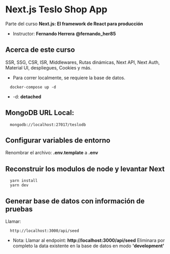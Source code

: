 # Next.js Teslo Shop App
  Parte del curso __Next.js: El framework de React para producción__

  * Instructor:
  __Fernando Herrera__
  __@fernando_her85__

  
## Acerca de este curso
SSR, SSG, CSR, ISR, Middlewares, Rutas dinámicas, Next API, Next Auth, Material UI, despliegues, Cookies y más.


* Para correr localmente, se requiere la base de datos.
```
  docker-compose up -d
```

* -d: __detached__


 ## MongoDB URL Local:
```
  mongodb://localhost:27017/teslodb
```

## Configurar variables de entorno
Renombrar el archivo: __.env.template__   a   __.env__


## Reconstruir los modulos de node y levantar Next
```
  yarn install
  yarn dev
```

## Generar base de datos con información de pruebas
Llamar:
```
  http://localhost:3000/api/seed
```
* Nota: Llamar al endpoint:  __http://localhost:3000/api/seed__ Eliminara por completo la data existente en la base de datos en modo __'development'__